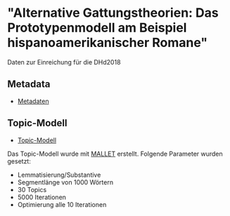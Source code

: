 "Alternative Gattungstheorien: Das Prototypenmodell am Beispiel hispanoamerikanischer Romane"
==============================================
 
Daten zur Einreichung für die DHd2018

## Metadata
* [Metadaten](metadata.csv)


## Topic-Modell
* [Topic-Modell](topic-model)

Das Topic-Modell wurde mit [MALLET](http://mallet.cs.umass.edu/topics.php) erstellt. Folgende Parameter wurden gesetzt:

* Lemmatisierung/Substantive
* Segmentlänge von 1000 Wörtern
* 30 Topics
* 5000 Iterationen
* Optimierung alle 10 Iterationen
